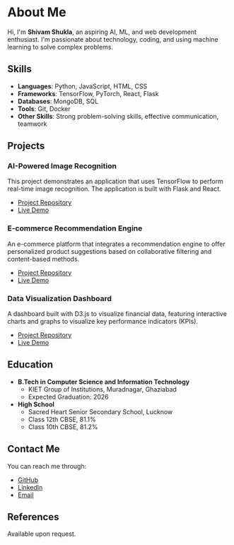 # About Me

Hi, I'm **Shivam Shukla**, an aspiring AI, ML, and web development enthusiast. I'm passionate about technology, coding, and using machine learning to solve complex problems.

## Skills
- **Languages**: Python, JavaScript, HTML, CSS
- **Frameworks**: TensorFlow, PyTorch, React, Flask
- **Databases**: MongoDB, SQL
- **Tools**: Git, Docker
- **Other Skills**: Strong problem-solving skills, effective communication, teamwork

## Projects
### AI-Powered Image Recognition
This project demonstrates an application that uses TensorFlow to perform real-time image recognition. The application is built with Flask and React.

- [Project Repository](#)  
- [Live Demo](#)  

### E-commerce Recommendation Engine
An e-commerce platform that integrates a recommendation engine to offer personalized product suggestions based on collaborative filtering and content-based methods.

- [Project Repository](#)  
- [Live Demo](#)  

### Data Visualization Dashboard
A dashboard built with D3.js to visualize financial data, featuring interactive charts and graphs to visualize key performance indicators (KPIs).

- [Project Repository](#)  
- [Live Demo](#)  

## Education
- **B.Tech in Computer Science and Information Technology**
  - KIET Group of Institutions, Muradnagar, Ghaziabad
  - Expected Graduation: 2026
- **High School**
  - Sacred Heart Senior Secondary School, Lucknow
  - Class 12th CBSE, 81.1%
  - Class 10th CBSE, 81.2%

## Contact Me
You can reach me through:

- [GitHub](https://github.com/shivamshuklah)
- [LinkedIn](https://www.linkedin.com/in/shivam-shukla-1228a2246)
- [Email](mailto:shivamshuklah@gmail.com)

## References
Available upon request.
